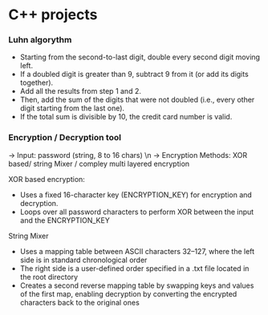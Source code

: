 # C++ projects

### Luhn algorythm
- Starting from the second-to-last digit, double every second digit moving left.
- If a doubled digit is greater than 9, subtract 9 from it (or add its digits together).
- Add all the results from step 1 and 2.
- Then, add the sum of the digits that were not doubled (i.e., every other digit starting from the last one).
- If the total sum is divisible by 10, the credit card number is valid.

### Encryption / Decryption tool
-> Input: password (string, 8 to 16 chars) \n
-> Encryption Methods: XOR based/ string Mixer / compley multi layered encryption

XOR based encryption:
- Uses a fixed 16-character key (ENCRYPTION_KEY) for encryption and decryption.
- Loops over all password characters to perform XOR between the input and the ENCRYPTION_KEY

String Mixer
- Uses a mapping table between ASCII characters 32–127, where the left side is in standard chronological order
- The right side is a user-defined order specified in a .txt file located in the root directory
- Creates a second reverse mapping table by swapping keys and values of the first map, enabling decryption by converting the encrypted characters back to the original ones
